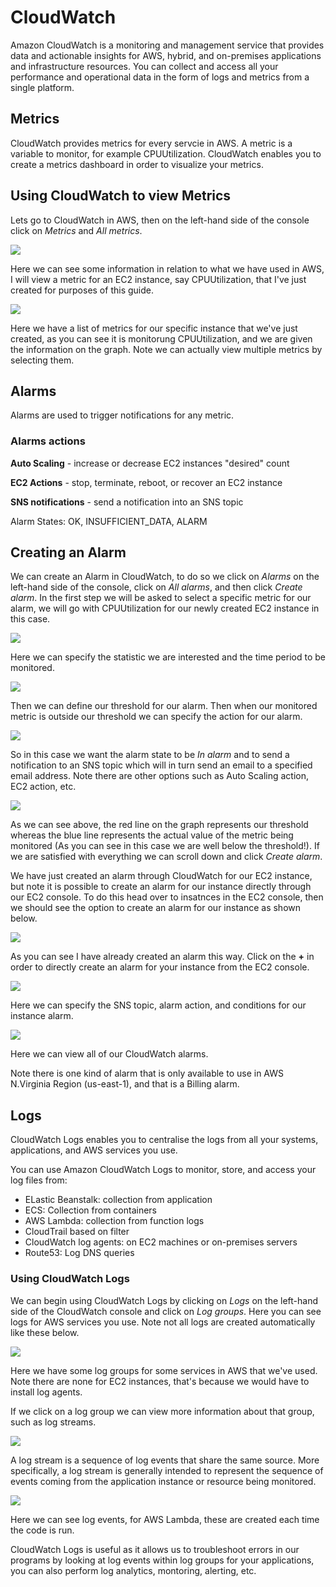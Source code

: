 # CloudWatch
Amazon CloudWatch is a monitoring and management service that provides data and actionable insights for AWS, hybrid, and on-premises applications and infrastructure resources. You can collect and access all your performance and operational data in the form of logs and metrics from a single platform.

## Metrics
CloudWatch provides metrics for every servcie in AWS. A metric is a variable to monitor, for example CPUUtilization. CloudWatch enables you to create a metrics dashboard in order to visualize your metrics.

## Using CloudWatch to view Metrics
Lets go to CloudWatch in AWS, then on the left-hand side of the console click on _Metrics_ and _All metrics_.

![](images/all-metrics.png)

Here we can see some information in relation to what we have used in AWS, I will view a metric for an EC2 instance, say CPUUtilization, that I've just created for purposes of this guide.

![](images/metrics-demo-instance.png)

Here we have a list of metrics for our specific instance that we've just created, as you can see it is monitorung CPUUtilization, and we are given the information on the graph. Note we can actually view multiple metrics by selecting them.

## Alarms
Alarms are used to trigger notifications for any metric. 
### Alarms actions
__Auto Scaling__ - increase or decrease EC2 instances "desired" count

__EC2 Actions__ - stop, terminate, reboot, or recover an EC2 instance

__SNS notifications__ - send a notification into an SNS topic

Alarm States: OK, INSUFFICIENT_DATA, ALARM

## Creating an Alarm
We can create an Alarm in CloudWatch, to do so we click on _Alarms_ on the left-hand side of the console, click on _All alarms_, and then click _Create alarm_. In the first step we will be asked to select a specific metric for our alarm, we will go with CPUUtilization for our newly created EC2 instance in this case.

![](images/alarm-metric.png)

Here we can specify the statistic we are interested and the time period to be monitored.

![](images/alarm-threshold.png)

Then we can define our threshold for our alarm. Then when our monitored metric is outside our threshold we can specify the action for our alarm.

![](images/alarm-actions.png)

So in this case we want the alarm state to be _In alarm_ and to send a notification to an SNS topic which will in turn send an email to a specified email address. Note there are other options such as Auto Scaling action, EC2 action, etc.

![](images/alarm-preview.png)

As we can see above, the red line on the graph represents our threshold whereas the blue line represents the actual value of the metric being monitored (As you can see in this case we are well below the threshold!). If we are satisfied with everything we can scroll down and click _Create alarm_.

We have just created an alarm through CloudWatch for our EC2 instance, but note it is possible to create an alarm for our instance directly through our EC2 console. To do this head over to insatnces in the EC2 console, then we should see the option to create an alarm for our instance as shown below.

![](images/create-alarm-ec2.png)

As you can see I have already created an alarm this way. Click on the **+** in order to directly create an alarm for your instance from the EC2 console.

![](images/reboot-instance-alarm.png)

Here we can specify the SNS topic, alarm action, and conditions for our instance alarm.

![](images/cloudwatch-alarms.png)

Here we can view all of our CloudWatch alarms. 

Note there is one kind of alarm that is only available to use in AWS N.Virginia Region (us-east-1), and that is a Billing alarm.

## Logs
CloudWatch Logs enables you to centralise the logs from all your systems, applications, and AWS services you use. 

You can use Amazon CloudWatch Logs to monitor, store, and access your log files from:
- ELastic Beanstalk: collection from application
- ECS: Collection from containers
- AWS Lambda: collection from function logs
- CloudTrail based on filter
- CloudWatch log agents: on EC2 machines or on-premises servers
- Route53: Log DNS queries

### Using CloudWatch Logs
We can begin using CloudWatch Logs by clicking on _Logs_ on the left-hand side of the CloudWatch console and click on _Log groups_. Here you can see logs for AWS services you use. Note not all logs are created automatically like these below.

![](images/log-groups.png)

Here we have some log groups for some services in AWS that we've used. Note there are none for EC2 instances, that's because we would have to install log agents.

If we click on a log group we can view more information about that group, such as log streams.

![](images/logs-demo-lambda.png)

A log stream is a sequence of log events that share the same source. More specifically, a log stream is generally intended to represent the sequence of events coming from the application instance or resource being monitored.

![](images/log-events.png)

Here we can see log events, for AWS Lambda, these are created each time the code is run. 

CloudWatch Logs is useful as it allows us to troubleshoot errors in our programs by looking at log events within log groups for your applications, you can also perform log analytics, montoring, alerting, etc.